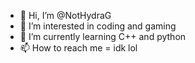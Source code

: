 - 👋 Hi, I’m @NotHydraG
- 👀 I’m interested in coding and gaming
- 🌱 I’m currently learning C++ and python
- 📫 How to reach me = idk lol

<!---
NotHydraG/NotHydraG is a ✨ special ✨ repository because its `README.md` (this file) appears on your GitHub profile.
You can click the Preview link to take a look at your changes.
--->
